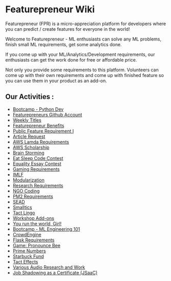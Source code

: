 # Featurepreneur Wiki

Featurepreneur (FPR) is a micro-appreciation platform for developers where you can predict / create features for everyone in the world!

Welcome to Featurepreneur - ML enthusiasts can solve any ML problems, finish small ML requirements, get some analytics done.

If you come up with your ML/Analytics/Development requirements, our enthusiasts can get the work done for free or affordable price.

Not only you provide some requirements to this platform. Volunteers can come up with their own requirements and come up with finished feature so you can use them in your product as an add-on.

## Our Activities :

  * [Bootcamp - Python Dev](bootcamp-python-dev.md)
  * [Featurepreneurs Github Account](featurepreneurs-github.md)
  * [Weekly Titles](weekly-titles.md)
  * [Featurepreneur Benefits](fpr-benefits.md)
  * [Public Feature Requirement I](Public-Feature-Requirements.md)
  * [Article Request](Article-Request.md)
  * [AWS Lamda Requirements](AWS-Lamda_Requirements.md)
  * [AWS Scholarship](AWS-Scholarship.md)
  * [Brain Storming](Brain-Storming.md)
  * [Eat Sleep Code Contest](Eat-Sleep-Code-Contest.md)
  * [Equality Essay Contest](Equality-Essay-Contest.md)
  * [Gaming Requirements](Gaming-Requirements.md)
  * [IMLF](IMLF.md)
  * [Modularization](Modularization.md)
  * [Research Requirements](Research-Requirements.md)
  * [NGO Coding](NGO-Coding.md)
  * [PM2 Requirements](PM2-Requirements.md)
  * [SEAD](SEAD.md)
  * [Smalltics](Smalltics.md)
  * [Tact Lingo](Tact-Lingo.md)
  * [Workshop Add-ons](Workshop-Add-ons.md)
  * [You run the world, Girl!](You-run-the-world-girl.md)
  * [Bootcamp - ML Engineering 101](Bootcamp-ML_Engineering_101.md)
  * [CrowdEngine](CrowdEngine.md)
  * [Flask Requirements](Flask_Requirements.md)
  * [Game: Pronounce Bee](Game_Pronounce_Bee.md)
  * [Prime Numbers](Prime_Numbers.md)
  * [Starbuck Fund](Starbuck_fund.md)
  * [Tact Effects](Tact_Effects.md)
  * [Various Audio Research and Work](Various_Audio_Research_and_Work.md)
  * [Job Shadowing as a Certificate (JSaaC)](Jsaac.md)
 
 